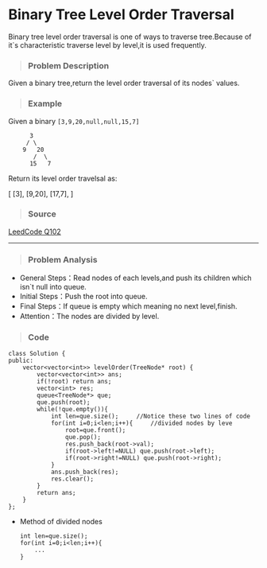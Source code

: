 # Binary Tree Level Order Traversal

Binary tree level order traversal is one of ways to traverse tree.Because of it`s characteristic traverse level by level,it is used frequently.

> ### Problem Description

Given a binary tree,return the level order traversal of its nodes` values.

> ### Example

Given a binary
`[3,9,20,null,null,15,7]`

        
          3
         / \
        9   20
           /  \
          15   7

Return its level order travelsal as:

  [
  [3],
  [9,20],
  [17,7],
  ]
  
  > ### Source
  
  [LeedCode Q102](https://leetcode-cn.com/problems/binary-tree-level-order-traversal/)
  
---
> ### Problem Analysis
* General Steps：Read nodes of each levels,and push its children which isn`t null into queue.
* Initial Steps：Push the root into queue.
* Final Steps：If queue is empty which meaning no next level,finish.
* Attention：The nodes are divided by level.

> ### Code

	class Solution {
	public:
		vector<vector<int>> levelOrder(TreeNode* root) {
			vector<vector<int>> ans;
			if(!root) return ans;
			vector<int> res;
			queue<TreeNode*> que;
			que.push(root);
			while(!que.empty()){
				int len=que.size();		//Notice these two lines of code
				for(int i=0;i<len;i++){		//divided nodes by leve
					root=que.front();
					que.pop();
					res.push_back(root->val);
					if(root->left!=NULL) que.push(root->left);
					if(root->right!=NULL) que.push(root->right);
				}
				ans.push_back(res);
				res.clear();
			}
			return ans;
		}
	};
	
* Method of divided nodes


	  int len=que.size();
	  for(int i=0;i<len;i++){
		  ...
	  }

